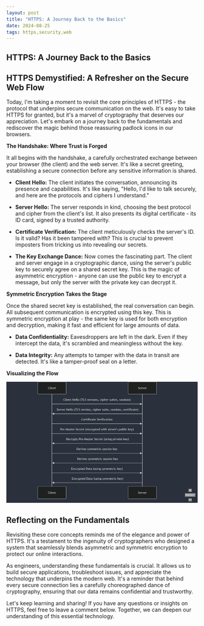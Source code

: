 ```yaml
---
layout: post
title: "HTTPS: A Journey Back to the Basics"
date: 2024-08-25
tags: https,security,web
---
```


## HTTPS: A Journey Back to the Basics

## HTTPS Demystified: A Refresher on the Secure Web Flow

Today, I'm taking a moment to revisit the core principles of HTTPS - the protocol that underpins secure communication on the web.  It's easy to take HTTPS for granted, but it's a marvel of cryptography that deserves our appreciation. Let's embark on a journey back to the fundamentals and rediscover the magic behind those reassuring padlock icons in our browsers.

**The Handshake: Where Trust is Forged**

It all begins with the handshake, a carefully orchestrated exchange between your browser (the client) and the web server. It's like a secret greeting, establishing a secure connection before any sensitive information is shared.

* **Client Hello:**  The client initiates the conversation, announcing its presence and capabilities. It's like saying, "Hello, I'd like to talk securely, and here are the protocols and ciphers I understand."

* **Server Hello:** The server responds in kind, choosing the best protocol and cipher from the client's list.  It also presents its digital certificate - its ID card, signed by a trusted authority.

* **Certificate Verification:**  The client meticulously checks the server's ID. Is it valid? Has it been tampered with?  This is crucial to prevent imposters from tricking us into revealing our secrets.

* **The Key Exchange Dance:**  Now comes the fascinating part.  The client and server engage in a cryptographic dance, using the server's public key to securely agree on a shared secret key. This is the magic of asymmetric encryption -  anyone can use the public key to encrypt a message, but only the server with the private key can decrypt it.

**Symmetric Encryption Takes the Stage**

Once the shared secret key is established, the real conversation can begin.  All subsequent communication is encrypted using this key.  This is symmetric encryption at play - the same key is used for both encryption and decryption, making it fast and efficient for large amounts of data.

* **Data Confidentiality:** Eavesdroppers are left in the dark. Even if they intercept the data, it's scrambled and meaningless without the key.

* **Data Integrity:**  Any attempts to tamper with the data in transit are detected. It's like a tamper-proof seal on a letter.

**Visualizing the Flow**

![Flow](/assets/2024-08-25-https.md/d1.png)

## Reflecting on the Fundamentals

Revisiting these core concepts reminds me of the elegance and power of HTTPS. It's a testament to the ingenuity of cryptographers who designed a system that seamlessly blends asymmetric and symmetric encryption to protect our online interactions.

As engineers, understanding these fundamentals is crucial. It allows us to build secure applications, troubleshoot issues, and appreciate the technology that underpins the modern web. It's a reminder that behind every secure connection lies a carefully choreographed dance of cryptography, ensuring that our data remains confidential and trustworthy.

Let's keep learning and sharing! If you have any questions or insights on HTTPS, feel free to leave a comment below. Together, we can deepen our understanding of this essential technology.

